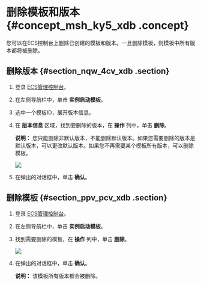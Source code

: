 # 删除模板和版本 {#concept_msh_ky5_xdb .concept}

您可以在ECS控制台上删除已创建的模板和版本。一旦删除模板，则模板中所有版本都将被删除。

## 删除版本 {#section_nqw_4cv_xdb .section}

1.  登录 [ECS管理控制台](https://ecs.console.aliyun.com/?spm=a2c4g.11186623.2.9.FNEORG#/home)。
2.  在左侧导航栏中，单击 **实例启动模板**。
3.  选中一个模板ID，展开版本信息。
4.  在 **版本信息** 区域，找到要删除的版本，在 **操作** 列中，单击 **删除**。

    **说明：** 您只能删除非默认版本，不能删除默认版本。如果您需要删除的版本是默认版本，可以更改默认版本。如果您不再需要某个模板所有版本，可以删除模板。

    ![](http://static-aliyun-doc.oss-cn-hangzhou.aliyuncs.com/assets/img/13808/5359_zh-CN.png)

5.  在弹出的对话框中，单击 **确认**。

## 删除模板 {#section_ppv_pcv_xdb .section}

1.  登录 [ECS管理控制台](https://ecs.console.aliyun.com/?spm=a2c4g.11186623.2.9.FNEORG#/home)。
2.  在左侧导航栏中，单击 **实例启动模板**。
3.  找到需要删除的模板，在 **操作** 列中，单击 **删除**。

    ![](http://static-aliyun-doc.oss-cn-hangzhou.aliyuncs.com/assets/img/13808/5361_zh-CN.png)

4.  在弹出的对话框中，单击 **确认**。

    **说明：** 该模板所有版本都会被删除。


